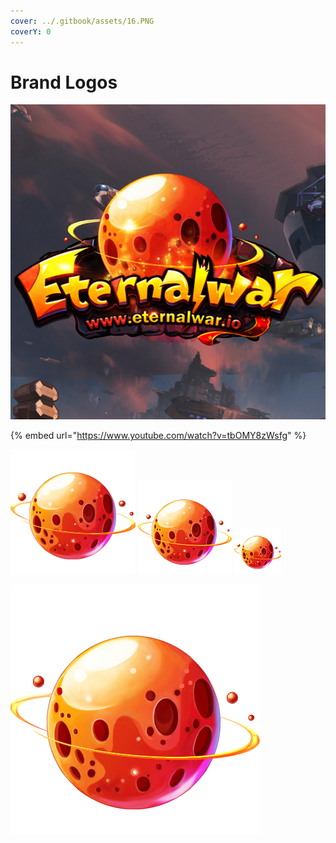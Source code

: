 ```yaml
---
cover: ../.gitbook/assets/16.PNG
coverY: 0
---
```


# Brand Logos

![](../.gitbook/assets/logo.png)

{% embed url="https://www.youtube.com/watch?v=tbOMY8zWsfg" %}

![200X200](<../.gitbook/assets/200X200 (1).PNG>) ![150X50](../.gitbook/assets/150x150.PNG) ![75X75](../.gitbook/assets/75x75.PNG)



![400X400](../.gitbook/assets/400x400.PNG)

